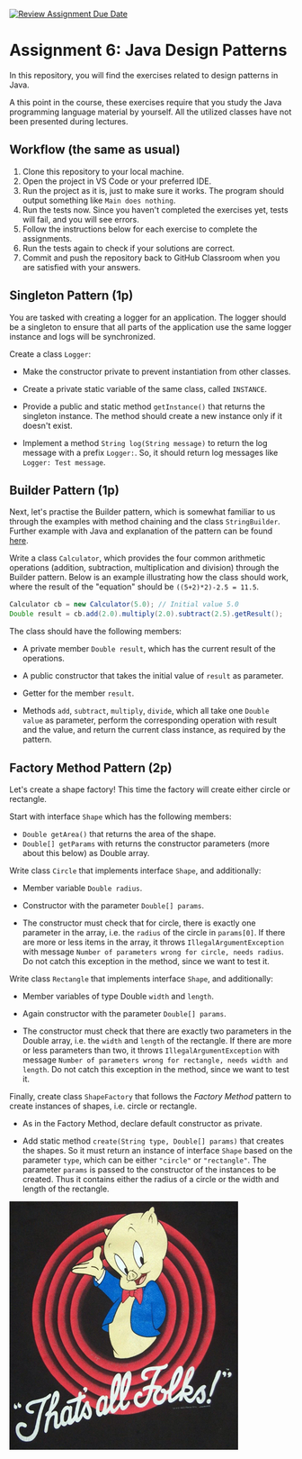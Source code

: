 [![Review Assignment Due Date](https://classroom.github.com/assets/deadline-readme-button-22041afd0340ce965d47ae6ef1cefeee28c7c493a6346c4f15d667ab976d596c.svg)](https://classroom.github.com/a/5uVj_i7C)

# Assignment 6: Java Design Patterns

In this repository, you will find the exercises related to design patterns in Java.

A this point in the course, these exercises require that you study the Java programming language material by yourself. All the utilized classes have not been presented during lectures.

## Workflow (the same as usual)

1. Clone this repository to your local machine.
2. Open the project in VS Code or your preferred IDE.
3. Run the project as it is, just to make sure it works. The program should output something like `Main does nothing`.
4. Run the tests now. Since you haven't completed the exercises yet, tests will fail, and you will see errors.
5. Follow the instructions below for each exercise to complete the assignments.
6. Run the tests again to check if your solutions are correct.
7. Commit and push the repository back to GitHub Classroom when you are satisfied with your answers.

## Singleton Pattern (1p)

You are tasked with creating a logger for an application. The logger should be a singleton to ensure that all parts of the application use the same logger instance and logs will be synchronized. 

Create a class `Logger`:

- Make the constructor private to prevent instantiation from other classes.

- Create a private static variable of the same class, called `INSTANCE`.

- Provide a public and static method `getInstance()` that returns the singleton instance. The method should create a new instance only if it doesn't exist.

- Implement a method `String log(String message)` to return the log message with a prefix `Logger:`. So, it should return log messages like `Logger: Test message`.

## Builder Pattern (1p)

Next, let's practise the Builder pattern, which is somewhat familiar to us through the examples with method chaining and the class `StringBuilder`. Further example with Java and explanation of the pattern can be found [here](https://www.geeksforgeeks.org/builder-pattern-in-java/).

Write a class `Calculator`, which provides the four common arithmetic operations (addition, subtraction, multiplication and division) through the Builder pattern. Below is an example illustrating how the class should work, where the result of the "equation" should be `((5+2)*2)-2.5 = 11.5`.

```Java
Calculator cb = new Calculator(5.0); // Initial value 5.0
Double result = cb.add(2.0).multiply(2.0).subtract(2.5).getResult();
```

The class should have the following members:

- A private member `Double result`, which has the current result of the operations.

- A public constructor that takes the initial value of `result` as parameter.

- Getter for the member `result`.

- Methods `add`, `subtract`, `multiply`, `divide`, which all take one `Double value` as parameter, perform the corresponding operation with result and the value, and return the current class instance, as required by the pattern.

## Factory Method Pattern (2p)

Let's create a shape factory! This time the factory will create either circle or rectangle.

Start with interface `Shape` which has the following members:

- `Double getArea()` that returns the area of the shape.
- `Double[] getParams` with returns the constructor parameters (more about this below) as Double array.

Write class `Circle` that implements interface `Shape`, and additionally:

- Member variable `Double radius`.

- Constructor with the parameter `Double[] params`.

- The constructor must check that for circle, there is exactly one parameter in the array, i.e. the `radius` of the circle in `params[0]`. If there are more or less items in the array, it throws `IllegalArgumentException` with message `Number of parameters wrong for circle, needs radius`. Do not catch this exception in the method, since we want to test it.

Write class `Rectangle` that implements interface `Shape`, and additionally:

- Member variables of type Double `width` and `length`.

- Again constructor with the parameter `Double[] params`.

- The constructor must check that there are exactly two parameters in the Double array, i.e. the `width` and `length` of the rectangle. If there are more or less parameters than two, it throws `IllegalArgumentException` with message `Number of parameters wrong for rectangle, needs width and length`. Do not catch this exception in the method, since we want to test it.

Finally, create class `ShapeFactory` that follows the *Factory Method* pattern to create instances of shapes, i.e. circle or rectangle.

- As in the Factory Method, declare default constructor as private.

- Add static method `create(String type, Double[] params)` that creates the shapes. So it must return an instance of interface `Shape` based on the parameter `type`, which can be either `"circle"` or `"rectangle"`. The parameter `params` is passed to the constructor of the instances to be created. Thus it contains either the radius of a circle or the width and length of the rectangle.

![That's all folks!](thatsall.png)
